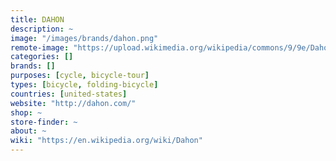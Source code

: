```yaml
---
title: DAHON
description: ~
image: "/images/brands/dahon.png"
remote-image: "https://upload.wikimedia.org/wikipedia/commons/9/9e/Dahon_Logo_-_freedom_unfolds.jpg"
categories: []
brands: []
purposes: [cycle, bicycle-tour]
types: [bicycle, folding-bicycle]
countries: [united-states]
website: "http://dahon.com/"
shop: ~
store-finder: ~
about: ~
wiki: "https://en.wikipedia.org/wiki/Dahon"
---
```

